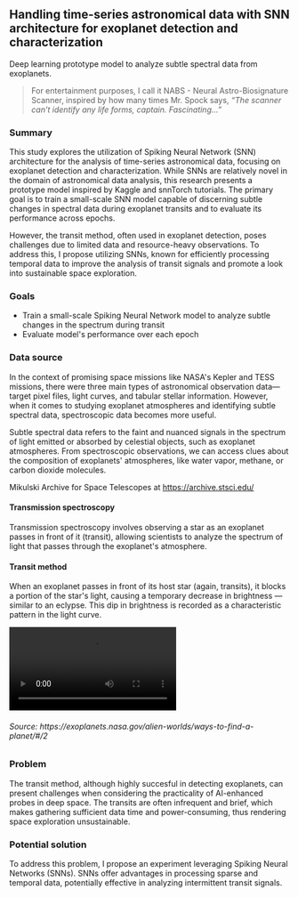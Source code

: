 ## Handling time-series astronomical data with SNN architecture for exoplanet detection and characterization

Deep learning prototype model to analyze subtle spectral data from exoplanets. 

> For entertainment purposes, I call it NABS - Neural Astro-Biosignature Scanner, inspired by how many times Mr. Spock says, _“The scanner can’t identify any life forms, captain. Fascinating...”_


### Summary
This study explores the utilization of Spiking Neural Network (SNN) architecture for the analysis of time-series astronomical data, focusing on exoplanet detection and characterization. While SNNs are relatively novel in the domain of astronomical data analysis, this research presents a prototype model inspired by Kaggle and snnTorch tutorials. The primary goal is to train a small-scale SNN model capable of discerning subtle changes in spectral data during exoplanet transits and to evaluate its performance across epochs. 

However, the transit method, often used in exoplanet detection, poses challenges due to limited data and resource-heavy observations. To address this, I propose utilizing SNNs, known for efficiently processing temporal data to improve the analysis of transit signals and promote a look into sustainable space exploration.

### Goals
- Train a small-scale Spiking Neural Network model to analyze subtle changes in the spectrum during transit
- Evaluate model's performance over each epoch

### Data source 

In the context of promising space missions like NASA's Kepler and TESS missions, there were three main types of astronomical observation data—target pixel files, light curves, and tabular stellar information. However, when it comes to studying exoplanet atmospheres and identifying subtle spectral data, spectroscopic data becomes more useful.

Subtle spectral data refers to the faint and nuanced signals in the spectrum of light emitted or absorbed by celestial objects, such as exoplanet atmospheres. From spectroscopic observations, we can access clues about the composition of exoplanets' atmospheres, like water vapor, methane, or carbon dioxide molecules.

Mikulski Archive for Space Telescopes at https://archive.stsci.edu/


#### Transmission spectroscopy
Transmission spectroscopy involves observing a star as an exoplanet passes in front of it (transit), allowing scientists to analyze the spectrum of light that passes through the exoplanet's atmosphere. 

#### Transit method

When an exoplanet passes in front of its host star (again, transits), it blocks a portion of the star's light, causing a temporary decrease in brightness — similar to an eclypse. This dip in brightness is recorded as a characteristic pattern in the light curve.

<video src="https://github.com/peppermintbird/nabs-prototype/assets/148541376/4708d5fb-552c-4296-9e24-22e82cf3accb">
</video>
<h6>Source: https://exoplanets.nasa.gov/alien-worlds/ways-to-find-a-planet/#/2</h6>


### Problem
The transit method, although highly succesful in detecting exoplanets, can present challenges when considering the practicality of AI-enhanced probes in deep space. The transits are often infrequent and brief, which makes gathering sufficient data time and power-consuming, thus rendering space exploration unsustainable.

### Potential solution
To address this problem, I propose an experiment leveraging Spiking Neural Networks (SNNs). SNNs offer advantages in processing sparse and temporal data, potentially effective in analyzing intermittent transit signals. 














